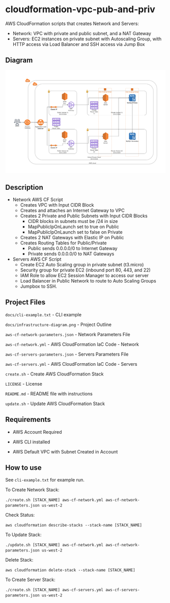 # cloudformation-vpc-pub-and-priv

AWS CloudFormation scripts that creates Network and Servers:

* Network: VPC with private and public subnet, and a NAT Gateway
* Servers: EC2 instances on private subnet with Autoscaling Group, with HTTP access via Load Balancer and SSH access via Jump Box

## Diagram

![AWS CloudFormation - Diagram](https://github.com/johnnynguyen541/cloudformation-vpc-pub-and-priv/blob/main/docs/infrastructure-diagram.png?raw=true)

## Description

* Network AWS CF Script
    * Creates VPC with Input CIDR Block
    * Creates and attaches an Internet Gateway to VPC
    * Creates 2 Private and Public Subnets with Input CIDR Blocks
        * CIDR blocks in subnets must be /24 in size
        * MapPublicIpOnLaunch set to true on Public
        * MapPublicIpOnLaunch set to false on Private
    * Creates 2 NAT Gateways with Elastic IP on Public
    * Creates Routing Tables for Public/Private
        * Public sends 0.0.0.0/0 to Internet Gateway
        * Private sends 0.0.0.0/0 to NAT Gateways
* Servers AWS CF Script
    * Create EC2 Auto Scaling group in private subnet (t3.micro)
    * Security group for private EC2 (inbound port 80, 443, and 22)
    * IAM Role to allow EC2 Session Manager to access our server
    * Load Balancer in Public Network to route to Auto Scaling Groups
    * Jumpbox to SSH.

## Project Files

`docs/cli-example.txt` - CLI example

`docs/infrastructure-diagram.png` - Project Outline

`aws-cf-network-parameters.json` - Network Parameters File

`aws-cf-network.yml` - AWS CloudFormation IaC Code - Network

`aws-cf-servers-parameters.json` - Servers Parameters File

`aws-cf-servers.yml` - AWS CloudFormation IaC Code - Servers

`create.sh` - Create AWS CloudFormation Stack

`LICENSE` - License

`README.md` - README file with instructions

`update.sh` - Update AWS CloudFormation Stack


## Requirements

* AWS Account Required

* AWS CLI installed

* AWS Default VPC with Subnet Created in Account

## How to use

See `cli-example.txt` for example run.

To Create Network Stack:

`./create.sh [STACK_NAME] aws-cf-network.yml aws-cf-network-parameters.json us-west-2`

Check Status:

`aws cloudformation describe-stacks --stack-name [STACK_NAME]`

To Update Stack:

`./update.sh [STACK_NAME] aws-cf-network.yml aws-cf-network-parameters.json us-west-2`

Delete Stack:

`aws cloudformation delete-stack --stack-name [STACK_NAME]`

To Create Server Stack:

`./create.sh [STACK_NAME] aws-cf-servers.yml aws-cf-servers-parameters.json us-west-2`
